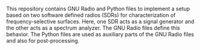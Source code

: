 This repository contains GNU Radio and Python files to implement a setup based on two software defined radios (SDRs)
for characterization of frequency-selective surfaces. Here, one SDR acts as a signal generator and the other acts as
a spectrum analyzer. The GNU Radio files define this behavior. The Python files are used as auxiliary parts of the 
GNU Radio files and also for post-processing. 
